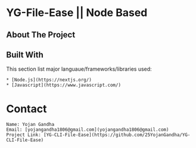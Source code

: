 # YG-File-Ease || Node Based 

## About The Project

## Built With

This section list major languaue/frameworks/libraries used:
```
* [Node.js](https://nextjs.org/)
* [Javascript](https://www.javascript.com/)
```

# Contact
```
Name: Yojan Gandha
Email: [yojangandha1806@gmail.com](yojangandha1806@gmail.com) 
Project Link: [YG-CLI-File-Ease](https://github.com/25YojanGandha/YG-CLI-File-Ease)
```